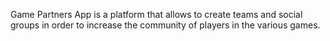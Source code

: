 Game Partners App is a platform that allows to create teams and social groups in order to increase the community of players in the various games.
